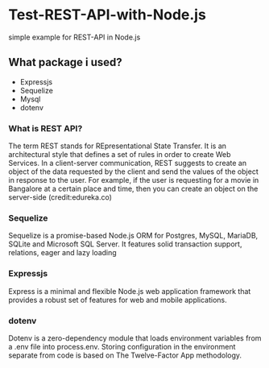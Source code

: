 # Test-REST-API-with-Node.js
simple example for REST-API in Node.js

## What package i used?
- Expressjs
- Sequelize
- Mysql
- dotenv

### What is REST API?
The term REST stands for REpresentational State Transfer. It is an architectural style that defines a set of rules in order to create Web Services. 
In a client-server communication, REST suggests to create an object of the data requested by the client and send the values of the object in response to the user. 
For example, if the user is requesting for a movie in Bangalore at a certain place and time, then you can create an object on the server-side (credit:edureka.co)

### Sequelize
Sequelize is a promise-based Node.js ORM for Postgres, MySQL, MariaDB, SQLite and Microsoft SQL Server. It features solid transaction support, relations, eager and lazy loading

### Expressjs
Express is a minimal and flexible Node.js web application framework that provides a robust set of features for web and mobile applications.

### dotenv
Dotenv is a zero-dependency module that loads environment variables from a .env file into process.env. Storing configuration in the environment separate from code is based on The Twelve-Factor App methodology.
